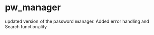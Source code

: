 # pw_manager
updated version of the password manager. Added error handling and Search functionality 
